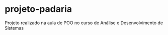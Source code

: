# projeto-padaria
 Projeto realizado na aula de POO no curso de Análise e Desenvolvimento de Sistemas
